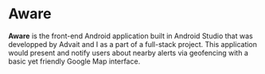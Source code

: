 Aware
===================
**Aware** is the front-end Android application built in Android Studio that was developped by Advait and I as a part of a full-stack project. This application would present and notify users about nearby alerts via geofencing with a basic yet friendly
Google Map interface.
